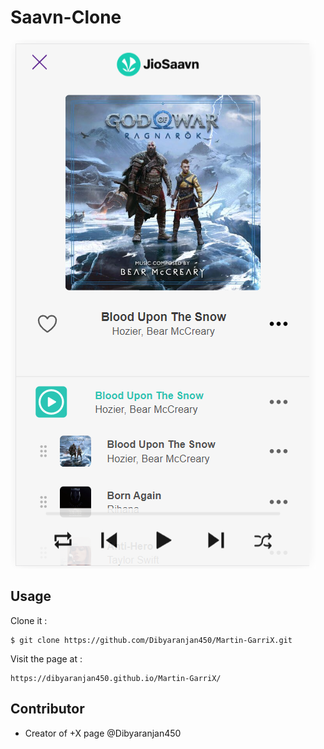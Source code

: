 # Saavn-Clone

![Screenshot Img](./Screenshot.png)

## Usage

Clone it :

```
$ git clone https://github.com/Dibyaranjan450/Martin-GarriX.git
```

Visit the page at : 

```
https://dibyaranjan450.github.io/Martin-GarriX/
```

## Contributor

- Creator of +X page @Dibyaranjan450
